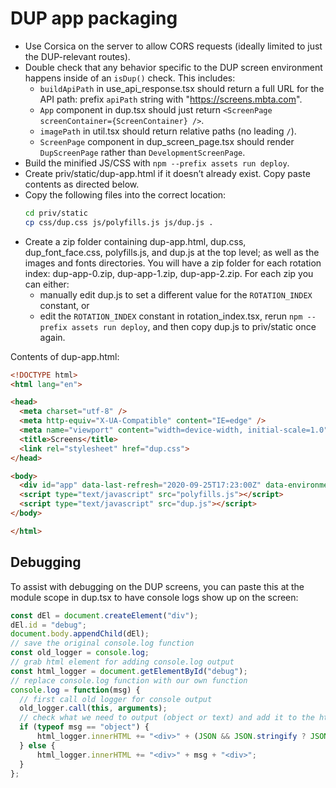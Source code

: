 # DUP app packaging

- Use Corsica on the server to allow CORS requests (ideally limited to just the DUP-relevant routes).
- Double check that any behavior specific to the DUP screen environment happens inside of an `isDup()` check. This includes:
  - `buildApiPath` in use_api_response.tsx should return a full URL for the API path: prefix `apiPath` string with "https://screens.mbta.com".
  - `App` component in dup.tsx should just return `<ScreenPage screenContainer={ScreenContainer} />`.
  - `imagePath` in util.tsx should return relative paths (no leading `/`).
  - `ScreenPage` component in dup_screen_page.tsx should render `DupScreenPage` rather than `DevelopmentScreenPage`.
- Build the minified JS/CSS with `npm --prefix assets run deploy`.
- Create priv/static/dup-app.html if it doesn’t already exist. Copy paste contents as directed below.
- Copy the following files into the correct location:
  ```sh
  cd priv/static
  cp css/dup.css js/polyfills.js js/dup.js .
  ```
- Create a zip folder containing dup-app.html, dup.css, dup_font_face.css, polyfills.js, and dup.js at the top level; as well as the images and fonts directories. You will have a zip folder for each rotation index: dup-app-0.zip, dup-app-1.zip, dup-app-2.zip. For each zip you can either:
  - manually edit dup.js to set a different value for the `ROTATION_INDEX` constant, or
  - edit the `ROTATION_INDEX` constant in rotation_index.tsx, rerun `npm --prefix assets run deploy`, and then copy dup.js to priv/static once again.

Contents of dup-app.html:
```html
<!DOCTYPE html>
<html lang="en">

<head>
  <meta charset="utf-8" />
  <meta http-equiv="X-UA-Compatible" content="IE=edge" />
  <meta name="viewport" content="width=device-width, initial-scale=1.0" />
  <title>Screens</title>
  <link rel="stylesheet" href="dup.css">
</head>

<body>
  <div id="app" data-last-refresh="2020-09-25T17:23:00Z" data-environment-name="screens-prod"></div>
  <script type="text/javascript" src="polyfills.js"></script>
  <script type="text/javascript" src="dup.js"></script>
</body>

</html>
```

## Debugging

To assist with debugging on the DUP screens, you can paste this at the module scope in dup.tsx to have console logs
show up on the screen:
```js
const dEl = document.createElement("div");
dEl.id = "debug";
document.body.appendChild(dEl);
// save the original console.log function
const old_logger = console.log;
// grab html element for adding console.log output
const html_logger = document.getElementById("debug");
// replace console.log function with our own function
console.log = function(msg) {
  // first call old logger for console output
  old_logger.call(this, arguments);
  // check what we need to output (object or text) and add it to the html element.
  if (typeof msg == "object") {
      html_logger.innerHTML += "<div>" + (JSON && JSON.stringify ? JSON.stringify(msg) : msg) + "<div>";
  } else {
      html_logger.innerHTML += "<div>" + msg + "<div>";
  }
};
```
